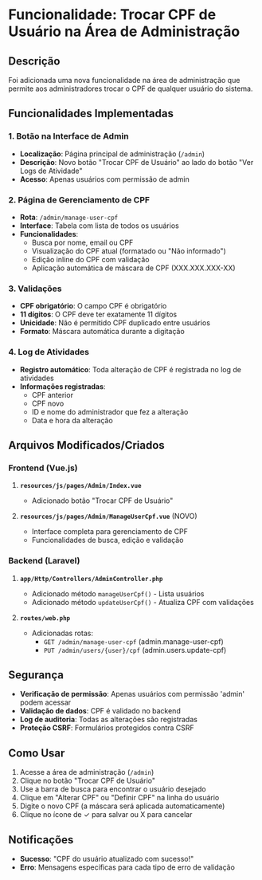# Funcionalidade: Trocar CPF de Usuário na Área de Administração

## Descrição
Foi adicionada uma nova funcionalidade na área de administração que permite aos administradores trocar o CPF de qualquer usuário do sistema.

## Funcionalidades Implementadas

### 1. Botão na Interface de Admin
- **Localização**: Página principal de administração (`/admin`)
- **Descrição**: Novo botão "Trocar CPF de Usuário" ao lado do botão "Ver Logs de Atividade"
- **Acesso**: Apenas usuários com permissão de admin

### 2. Página de Gerenciamento de CPF
- **Rota**: `/admin/manage-user-cpf`
- **Interface**: Tabela com lista de todos os usuários
- **Funcionalidades**:
  - Busca por nome, email ou CPF
  - Visualização do CPF atual (formatado ou "Não informado")
  - Edição inline do CPF com validação
  - Aplicação automática de máscara de CPF (XXX.XXX.XXX-XX)

### 3. Validações
- **CPF obrigatório**: O campo CPF é obrigatório
- **11 dígitos**: O CPF deve ter exatamente 11 dígitos
- **Unicidade**: Não é permitido CPF duplicado entre usuários
- **Formato**: Máscara automática durante a digitação

### 4. Log de Atividades
- **Registro automático**: Toda alteração de CPF é registrada no log de atividades
- **Informações registradas**:
  - CPF anterior
  - CPF novo
  - ID e nome do administrador que fez a alteração
  - Data e hora da alteração

## Arquivos Modificados/Criados

### Frontend (Vue.js)
1. **`resources/js/pages/Admin/Index.vue`**
   - Adicionado botão "Trocar CPF de Usuário"

2. **`resources/js/pages/Admin/ManageUserCpf.vue`** (NOVO)
   - Interface completa para gerenciamento de CPF
   - Funcionalidades de busca, edição e validação

### Backend (Laravel)
1. **`app/Http/Controllers/AdminController.php`**
   - Adicionado método `manageUserCpf()` - Lista usuários
   - Adicionado método `updateUserCpf()` - Atualiza CPF com validações

2. **`routes/web.php`**
   - Adicionadas rotas:
     - `GET /admin/manage-user-cpf` (admin.manage-user-cpf)
     - `PUT /admin/users/{user}/cpf` (admin.users.update-cpf)

## Segurança
- **Verificação de permissão**: Apenas usuários com permissão 'admin' podem acessar
- **Validação de dados**: CPF é validado no backend
- **Log de auditoria**: Todas as alterações são registradas
- **Proteção CSRF**: Formulários protegidos contra CSRF

## Como Usar
1. Acesse a área de administração (`/admin`)
2. Clique no botão "Trocar CPF de Usuário"
3. Use a barra de busca para encontrar o usuário desejado
4. Clique em "Alterar CPF" ou "Definir CPF" na linha do usuário
5. Digite o novo CPF (a máscara será aplicada automaticamente)
6. Clique no ícone de ✓ para salvar ou X para cancelar

## Notificações
- **Sucesso**: "CPF do usuário atualizado com sucesso!"
- **Erro**: Mensagens específicas para cada tipo de erro de validação
